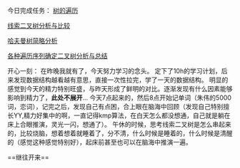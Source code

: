 
今日完成任务：
[树的遍历](https://blog.csdn.net/sjxgghg/article/details/106048054)

[线索二叉树分析与比较](https://blog.csdn.net/sjxgghg/article/details/106051477)

[哈夫曼树简略分析](https://blog.csdn.net/sjxgghg/article/details/106061062)

[各种遍历序列确定二叉树分析与总结](https://blog.csdn.net/sjxgghg/article/details/106061811
)

开心一刻：
在昨晚我就有了，今天努力学习的念头。
定下了10h的学习计划，后来发现数据结构越看越有意思，直接一次性拉完，学了一天的数据结构。
明显的感觉到今天的精力特别旺盛，与昨天形成了鲜明的对比。逐渐发现有什么因素能够影响到精力了，**此处不展开**...
今天7点起来的，然后8点开始记单词（朱伟的5000词，恋词），记完之后，发现自己有点困，合上眼在脑海中回顾（发现自己特别擅长YY,精力好集中的啊，一直记得kmp算法，在白天怎么都没想通，自己就是躺在床上合眼推演，灵光一闪，想通了）。
午休的时候，思考线索二叉树是怎么串起来的，比较烧脑，想着想着就睡着了，分不清，什么时候是睡着的，什么时候是清醒的（感觉这种感觉特别好），起床前甚至也可以在脑海中推演一遍。

==继往开来==
